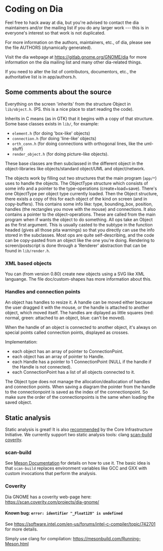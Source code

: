 # Coding on Dia

Feel free to hack away at dia, but you're advised to contact
the dia maintainers and/or the mailing list if you do any
larger work --- this is in everyone's interest so that work is
not duplicated.

For more information on the authors, maintainers, etc., of dia,
please see the file AUTHORS (dynamically generated).

Visit the dia webpage at https://gitlab.gnome.org/GNOME/dia
for more information on the dia mailing list and many other
dia-related things.

If you need to alter the list of contributors, documentors,
etc., the authoritative list is in app/authors.h.


## Some comments about the source
Everything on the screen 'inherits' from the structure Object
in `lib/object.h`. (PS. this is a nice place to start reading the code).

Inherits in C means (as in GTK) that it begins with a copy of that structure.
Some base classes exists in `lib/`, for example:

- `element.h` (for doing 'box-like' objects)
- `connection.h` (for doing 'line-like' objects)
- `orth_conn.h` (for doing connections with orthogonal lines, like the uml-stuff)
- `render_object.h` (for doing picture-like objects).

These base classes are then subclassed in the different object in the
object-libraries like objects/standard object/UML and object/network.

The objects work by filling out two structures that the main program (`app/*`)
uses to handle the objects. The ObjectType structure which consists of some
info and a pointer to the type-operations (create+load+save). There's one
ObjectType per object type currently loaded. Then the Object structure, there
exists a copy of this for each object of the kind on screen (and in
copy-buffers). This contains some info like: type, bounding_box, position,
handles (the rectangles you move with the mouse) and connections. It also
contains a pointer to the object-operations. These are called from the main
program when if wants the object to do something. All ops take an Object as
the first argument. This is usually casted to the subtype in the function
headed (gives all those pita warnings) so that you directly can use the info
stored in the subclasses. Most ops are quite self-describing, and the code can
be copy-pasted from an object like the one you're doing. Rendering to
screen/postscript is done through a 'Renderer' abstraction that can be found
in `lib/render.h`.

### XML based objects
You can (from version 0.80) create new objects using a SVG like XML languange.
The file doc/custom-shapes has more information about this.

### Handles and connection points
An object has handles to resize it. A handle can be moved either because
the user dragged it with the mouse, or the handle is attached to another
object, which moved itself. The handles are diplayed as little squares
(red: normal, green: attached to an object, blue: can't be moved).

When the handle of an object is connected to another object, it's always
on special points called connection points, displayed as crosses.

Implementation:

- each object has an array of pointer to ConnectionPoint.
- each object has an array of pointer to Handle.
- each Handle has a pointer to 1 ConnectionPoint (NULL if the handle if
the Handle is not connected).
- each ConnectionPoint has a list of all objects connected to it.

The Object type does not manage the allocation/deallocation of handles and
connection points. When saving a diagram the pointer from the handle to
the connectionpoint is saved as the index of the connectionpoint. So make
sure the order of the connectionpoints is the same when loading the saved
object.

## Static analysis

Static analysis is great!
It is also [recommended](https://github.com/coreinfrastructure/best-practices-badge/blob/master/doc/criteria.md#static_analysis) by the Core Infrastructure Initiative.
We currently support two static analysis tools: clang [scan-build](http://clang-analyzer.llvm.org/scan-build) [coverity](https://scan.coverity.com/).

### scan-build

See [Meson Documentation](https://mesonbuild.com/Using-multiple-build-directories.html#specialized-uses)
for details on how to use it.  The basic idea is that `scan-build` replaces
environment variables like GCC and GXX with custom invocations that perform
the analysis.

### Coverity

Dia GNOME has a coverity web-page here: https://scan.coverity.com/projects/dia-gnome/

#### Known bug: `error: identifier "_Float128" is undefined`
See https://software.intel.com/en-us/forums/intel-c-compiler/topic/742701 for more details.

Simply use clang for compilation: https://mesonbuild.com/Running-Meson.html
